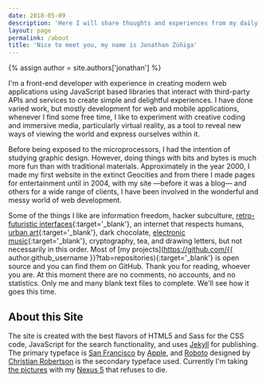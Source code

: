 ```yaml
---
date: 2018-05-09
description: 'Here I will share thoughts and experiences from my daily life. If you want to know why I made this blog you can read <a href="#!">the first post</a> and if you ask who I am, there goes some information.'
layout: page
permalink: /about
title: 'Nice to meet you, my name is Jonathan Zúñiga'
---
```


{% assign author = site.authors['jonathan'] %}

I'm a front-end developer with experience in creating modern web applications using JavaScript based libraries that interact with third-party APIs and services to create simple and delightful experiences. I have done varied work, but mostly development for web and mobile applications, whenever I find some free time, I like to experiment with creative coding and immersive media, particularly virtual reality, as a tool to reveal new ways of viewing the world and express ourselves within it.

Before being exposed to the microprocessors, I had the intention of studying graphic design. However, doing things with bits and bytes is much more fun than with traditional materials. Approximately in the year 2000, I made my first website in the extinct Geocities and from there I made pages for entertainment until in 2004, with my site —before it was a blog— and others for a wide range of clients, I have been involved in the wonderful and messy world of web development.

Some of the things I like are information freedom, hacker subculture, [retro-futuristic interfaces](https://www.youtube.com/watch?v=2ywWFvjE-yU){:target='_blank'}, an internet that respects humans, [urban art](https://www.youtube.com/watch?v=gmu_RByhlGw){:target='_blank'}, dark chocolate, [electronic music](https://www.youtube.com/watch?v=RbxZmcQWWgE){:target='_blank'}, cryptography, tea, and drawing letters, but not necessarily in this order. Most of [my projects](https://github.com/{{ author.github_username }}?tab=repositories){:target='_blank'} is open source and you can find them on GitHub. Thank you for reading, whoever you are. At this moment there are no comments, no accounts, and no statistics. Only me and many blank text files to complete. We'll see how it goes this time.

<h2 class="h6 smcaps tt-uppercase ta-center">About this Site</h2>

<p class="md-cols-2 fs-sm">
	The site is created with the best flavors of HTML5 and Sass for the CSS code, JavaScript for the search functionality, and uses <a href="https://jekyllrb.com/" target="_blank">Jekyll</a> for publishing. The primary typeface is <a href="https://developer.apple.com/fonts/" target="_blank">San Francisco</a> by <a href="https://www.apple.com/" target="_blank">Apple</a>, and <a href="https://fonts.google.com/specimen/Roboto" target="_blank">Roboto</a> designed by <a href="http://christianrobertson.com/" target="_blank">Christian Robertson</a> is the secondary typeface used. Currently I'm taking <a href="https://www.flickr.com/photos/{{ author.flickr_username }}" target="_blank">the pictures</a> with my <a href="https://web.archive.org/web/20150905053915/http://www.google.com/nexus/5/" target="_blank">Nexus 5</a> that refuses to die.
</p>
